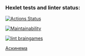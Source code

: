 ### Hexlet tests and linter status:

[![Actions Status](https://github.com/arflit/frontend-project-lvl1/workflows/hexlet-check/badge.svg)](https://github.com/arflit/frontend-project-lvl1/actions)

[![Maintainability](https://api.codeclimate.com/v1/badges/10ed0769149d4a59dea4/maintainability)](https://codeclimate.com/github/arflit/frontend-project-lvl1/maintainability)

[![lint braingames](https://github.com/arflit/frontend-project-lvl1/actions/workflows/first_flow.yml/badge.svg)](https://github.com/arflit/frontend-project-lvl1/actions/workflows/first_flow.yml)

[Аскинема](https://asciinema.org/a/ryonLrTAnFMIBfL8M6jXnBGWH)
